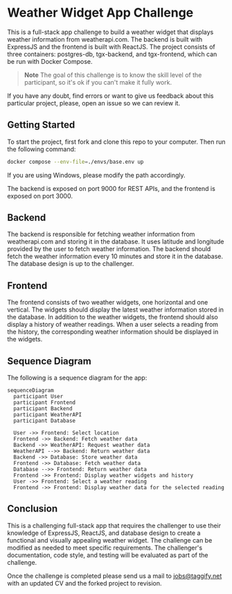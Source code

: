 # Weather Widget App Challenge

This is a full-stack app challenge to build a weather widget that displays weather 
information from weatherapi.com. The backend is built with ExpressJS and the frontend is 
built with ReactJS. The project consists of three containers: postgres-db, tgx-backend, 
and tgx-frontend, which can be run with Docker Compose.

> **Note**
> The goal of this challenge is to know the skill level of the participant, so it's ok if you can't make it fully work.

If you have any doubt, find errors or want to give us feedback about this particular project, please, open an issue so we can review it.

## Getting Started

To start the project, first fork and clone this repo to your computer. Then run the following command:

```bash
docker compose --env-file=./envs/base.env up
```

If you are using Windows, please modify the path accordingly.

The backend is exposed on port 9000 for REST APIs, and the frontend is exposed on port 3000.

## Backend

The backend is responsible for fetching weather information from weatherapi.com and 
storing it in the database. It uses latitude and longitude provided by the user to 
fetch weather information. The backend should fetch the weather information every 
10 minutes and store it in the database. The database design is up to the challenger.

## Frontend

The frontend consists of two weather widgets, one horizontal and one vertical. 
The widgets should display the latest weather information stored in the database. 
In addition to the weather widgets, the frontend should also display a history of 
weather readings. When a user selects a reading from the history, 
the corresponding weather information should be displayed in the widgets.


## Sequence Diagram

The following is a sequence diagram for the app:

```mermaid
sequenceDiagram
  participant User
  participant Frontend
  participant Backend
  participant WeatherAPI
  participant Database

  User ->> Frontend: Select location
  Frontend ->> Backend: Fetch weather data
  Backend ->> WeatherAPI: Request weather data
  WeatherAPI -->> Backend: Return weather data
  Backend ->> Database: Store weather data
  Frontend ->> Database: Fetch weather data
  Database -->> Frontend: Return weather data
  Frontend ->> Frontend: Display weather widgets and history
  User ->> Frontend: Select a weather reading
  Frontend ->> Frontend: Display weather data for the selected reading
```


## Conclusion

This is a challenging full-stack app that requires the challenger to use their knowledge 
of ExpressJS, ReactJS, and database design to create a functional and visually 
appealing weather widget. The challenge can be modified as needed to meet specific requirements. 
The challenger's documentation, code style, and testing will be evaluated as part of the 
challenge.

Once the challenge is completed please send us a mail to jobs@taggify.net with an updated CV and the forked project to revision.
